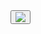 <!-- <h3 align="center"><b>👩‍💻 About Me 👩‍💻</b></h3>  -->
<a align="center" href="https://www.github.com/soominsohn">
    <button id="heartButton"><img src="http://clickme.today:8080/test1/justImage"/></button>
</a>
<!-- <h4 align="center"><b>Happiness Driven Development</b></h4>  -->
<!-- <p align="center"> -->
<!--   <img src="https://user-images.githubusercontent.com/83059234/224373135-1d442617-ce55-4f22-9de4-b46118185cd5.gif"/> -->
<!--   <img src="https://user-images.githubusercontent.com/83059234/224372184-d43ac064-dff5-42e7-b976-529a8bd4e678.gif"/> -->
<!-- ![Spongebob Patrick Happy Dance](https://user-images.githubusercontent.com/83059234/224372184-d43ac064-dff5-42e7-b976-529a8bd4e678.gif) -->
  </p>


  
  
<!-- ![Spongebob Rave Dance Party](https://user-images.githubusercontent.com/83059234/224373135-1d442617-ce55-4f22-9de4-b46118185cd5.gif) -->
